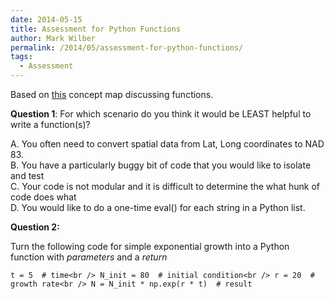 ```yaml
---
date: 2014-05-15
title: Assessment for Python Functions
author: Mark Wilber
permalink: /2014/05/assessment-for-python-functions/
tags:
  - Assessment
---
```

Based on [this][1] concept map discussing functions.

**Question 1**: For which scenario do you think it would be LEAST helpful to write a function(s)?

A. You often need to convert spatial data from Lat, Long coordinates to NAD 83.  
B. You have a particularly buggy bit of code that you would like to isolate and test  
C. Your code is not modular and it is difficult to determine the what hunk of code does what  
D. You would like to do a one-time eval() for each string in a Python list.

**Question 2:**

Turn the following code for simple exponential growth into a Python function with *parameters* and a *return*

`t = 5  # time<br />
N_init = 80  # initial condition<br />
r = 20  # growth rate<br />
N = N_init * np.exp(r * t)  # result `

&nbsp;

&nbsp;

 [1]: http://teaching.software-carpentry.org/2014/05/06/concept-map-functions/
